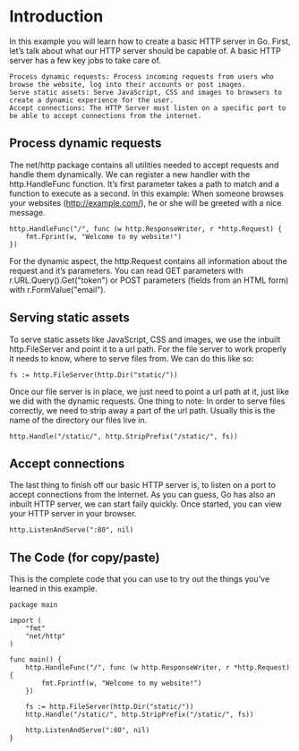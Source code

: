 # Introduction

In this example you will learn how to create a basic HTTP server in Go. First, let’s talk about what our HTTP server should be capable of. A basic HTTP server has a few key jobs to take care of.

    Process dynamic requests: Process incoming requests from users who browse the website, log into their accounts or post images.
    Serve static assets: Serve JavaScript, CSS and images to browsers to create a dynamic experience for the user.
    Accept connections: The HTTP Server must listen on a specific port to be able to accept connections from the internet.

## Process dynamic requests

The net/http package contains all utilities needed to accept requests and handle them dynamically. We can register a new handler with the http.HandleFunc function. It’s first parameter takes a path to match and a function to execute as a second. In this example: When someone browses your websites (http://example.com/), he or she will be greeted with a nice message.

```golang
http.HandleFunc("/", func (w http.ResponseWriter, r *http.Request) {
    fmt.Fprint(w, "Welcome to my website!")
})
```

For the dynamic aspect, the http.Request contains all information about the request and it’s parameters. You can read GET parameters with r.URL.Query().Get("token") or POST parameters (fields from an HTML form) with r.FormValue("email").

## Serving static assets

To serve static assets like JavaScript, CSS and images, we use the inbuilt http.FileServer and point it to a url path. For the file server to work properly it needs to know, where to serve files from. We can do this like so:

```golang
fs := http.FileServer(http.Dir("static/"))
```

Once our file server is in place, we just need to point a url path at it, just like we did with the dynamic requests. One thing to note: In order to serve files correctly, we need to strip away a part of the url path. Usually this is the name of the directory our files live in.

```golang
http.Handle("/static/", http.StripPrefix("/static/", fs))
```

## Accept connections

The last thing to finish off our basic HTTP server is, to listen on a port to accept connections from the internet. As you can guess, Go has also an inbuilt HTTP server, we can start faily quickly. Once started, you can view your HTTP server in your browser.

```golang
http.ListenAndServe(":80", nil)
```

## The Code (for copy/paste)

This is the complete code that you can use to try out the things you’ve learned in this example.

```golang
package main

import (
    "fmt"
    "net/http"
)

func main() {
    http.HandleFunc("/", func (w http.ResponseWriter, r *http.Request) {
        fmt.Fprintf(w, "Welcome to my website!")
    })

    fs := http.FileServer(http.Dir("static/"))
    http.Handle("/static/", http.StripPrefix("/static/", fs))

    http.ListenAndServe(":80", nil)
}
```

